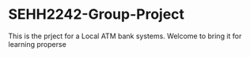 # SEHH2242-Group-Project

This is the prject for a Local ATM bank systems.
Welcome to bring it for learning properse
